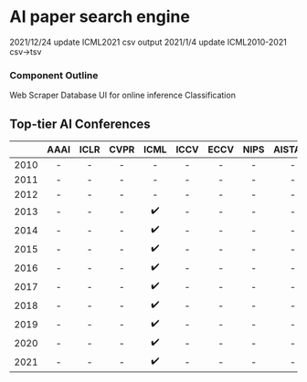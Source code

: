 # AI paper search engine
2021/12/24 update ICML2021 csv output 
2021/1/4 update ICML2010-2021 csv->tsv

### Component Outline
Web Scraper
Database
UI for online inference
Classification

## Top-tier AI Conferences 
|      | AAAI | ICLR | CVPR | ICML | ICCV | ECCV | NIPS | AISTATS | NAACL | EMNLP | ACL | COLT | ICRA | AAMAS | KDD | WWW | SIGIR |
|:----:|:----:|:----:|:----:| :---: | :---: | :---: | :---: | :---: | :---: | :---: | :---: | :---: | :---: | :---: | :---: | :---: | :---: |
| 2010 |  -   |  -   | -   | -   | -   | -   | -   | -   | -   | -   | -   | -   | -   | -   | -   | -   | -   |
| 2011 |  -   |  -   | -   | -   | -   | -   | -   | -   | -   | -   | -   | -   | -   | -   | -   | -   | -   |
| 2012 |  -   |  -   | -   | -   | -   | -   | -   | -   | -   | -   | -   | -   | -   | -   | -   | -   | -   |
| 2013 |  -   |  -   | -   | :heavy_check_mark:    | -   | -   | -   | -   | -   | -   | -   | -   | -   | -   | -   | -   | -   |
| 2014 |  -   |  -   | -   | :heavy_check_mark:    | -   | -   | -   | -   | -   | -   | -   | -   | -   | -   | -   | -   | -   |
| 2015 |  -   |  -   | -   | :heavy_check_mark:    | -   | -   | -   | -   | -   | -   | -   | -   | -   | -   | -   | -   | -   |
| 2016 |  -   |  -   | -   | :heavy_check_mark:    | -   | -   | -   | -   | -   | -   | -   | -   | -   | -   | -   | -   | -   |
| 2017 |  -   |  -   | -   | :heavy_check_mark:    | -   | -   | -   | -   | -   | -   | -   | -   | -   | -   | -   | -   | -   |
| 2018 |  -   |  -   | -   | :heavy_check_mark:    | -   | -   | -   | -   | -   | -   | -   | -   | -   | -   | -   | -   | -   |
| 2019 |  -   |  -   | -   | :heavy_check_mark:    | -   | -   | -   | -   | -   | -   | -   | -   | -   | -   | -   | -   | -   |
| 2020 |  -   |  -   | -   | :heavy_check_mark:   | -   | -   | -   | -   | -   | -   | -   | -   | -   | -   | -   | -   | -   |
| 2021 |  -   |  -   | -   | :heavy_check_mark:    | -   | -   | -   | -   | -   | -   | -   | -   | -   | -   | -   | -   | -   |
